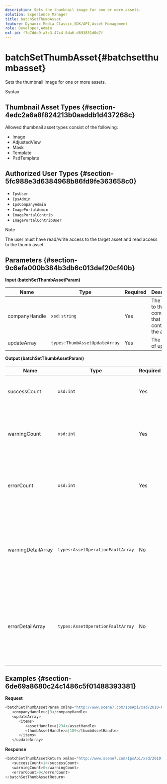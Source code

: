 ```yaml
---
description: Sets the thumbnail image for one or more assets.
solution: Experience Manager
title: batchSetThumbAsset
feature: Dynamic Media Classic,SDK/API,Asset Management
role: Developer,Admin
exl-id: f7d7ddd9-a3c3-47c4-8da6-d693851d0d7f
---
```

# batchSetThumbAsset{#batchsetthumbasset}

Sets the thumbnail image for one or more assets.

 Syntax 

## Thumbnail Asset Types {#section-4edc2a6a8f824213b0aaddb1d437268c}

Allowed thumbnail asset types consist of the following:

* Image 
* AdjustedView 
* Mask 
* Template 
* PsdTemplate

## Authorized User Types {#section-5fc988e3d6384968b86fd9fe363658c0}

* `IpsUser` 
* `IpsAdmin` 
* `IpsCompanyAdmin` 
* `ImagePortalAdmin` 
* `ImagePortalContrib` 
* `ImagePortalContribUser`

>[!NOTE]
>
>The user must have read/write access to the target asset and read access to the thumb asset.

## Parameters {#section-9c6efa000b384b3db6c013def20cf40b}

**Input (batchSetThumbAssetParam)** 

|  Name  | Type  | Required  | Description  |
|---|---|---|---|
|  companyHandle  | `xsd:string`  | Yes  | The handle to the company that contains the assets.  |
|  updateArray  | `types:ThumbAssetUpdateArray`  | Yes  | The array of updates.  |

**Output (batchSetThumbAssetParam)** 

|  Name  | Type  | Required  | Description  |
|---|---|---|---|
|  successCount  | `xsd:int`  | Yes  | The number of successfully set thumbnails.  |
|  warningCount  | `xsd:int`  | Yes  | The number of warnings generated when the operation attempted to set the thumbnails.  |
|  errorCount  | `xsd:int`  | Yes  | The number of errors generated when the operation attempted to set the thumbnails.  |
|  warningDetailArray  | `types:AssetOperationFaultArray`  | No  | The array of details associated with the assets that generated warnings when the operation attempted to apply the updates.  |
|  errorDetailArray  | `types:AssetOperationFaultArray`  | No  | The array of details associated with the assets that generated errors when the operation attempted to apply the updates.  |

## Examples {#section-6de69a8680c24c1486c5f01488393381}

**Request** 

```java
<batchSetThumbAssetParam xmlns="http://www.scene7.com/IpsApi/xsd/2010-01-31">
   <companyHandle>c|3</companyHandle>
   <updateArray>
      <items>
         <assetHandle>a|234</assetHandle>
         <thumbAssetHandle>a|189</thumbAssetHandle>
      </items>
   </updateArray>
```

**Response** 

```java
<batchSetThumbAssetReturn xmlns="http://www.scene7.com/IpsApi/xsd/2010-01-31">
   <successCount>1</successCount>
   <warningCount>0</warningCount>
   <errorCount>0</errorCount>
</batchSetThumbAssetReturn>
```
